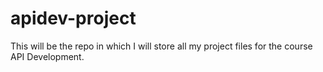 # apidev-project
This will be the repo in which I will store all my project files for the course API Development.
